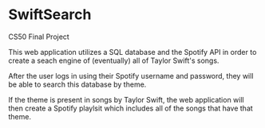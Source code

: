 # SwiftSearch
CS50 Final Project


This web application utilizes a SQL database and the Spotify API in order to create a seach engine of (eventually) all of Taylor Swift's songs.

After the user logs in using their Spotify username and password, they  will be able to search this database by theme.

If the theme is present in songs by Taylor Swift, the web application will then create a Spotify playlsit which includes all of the songs that have that theme.
